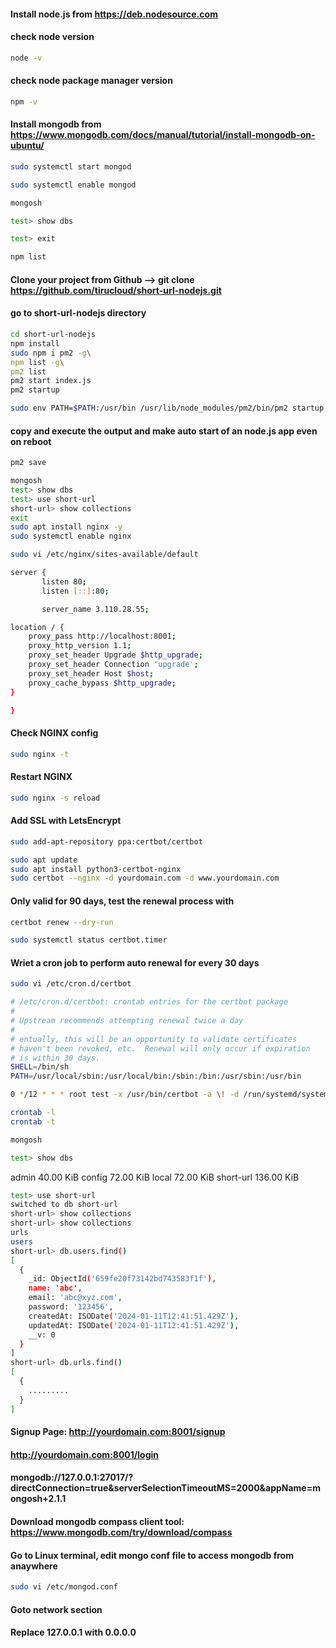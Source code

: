 #### Install node.js from https://deb.nodesource.com
#### check node version
```bash 
node -v
```
#### check node package manager version
```bash
npm -v 
```
#### Install mongodb from https://www.mongodb.com/docs/manual/tutorial/install-mongodb-on-ubuntu/
```bash 
sudo systemctl start mongod
```
```bash
sudo systemctl enable mongod 
```
```bash
mongosh 
```
```bash
test> show dbs 
```
```bash
test> exit 
```
```bash
npm list 
```
#### Clone your project from Github --> git clone https://github.com/tirucloud/short-url-nodejs.git
#### go to short-url-nodejs directory
```bash
cd short-url-nodejs
npm install
sudo npm i pm2 -g\
npm list -g\
pm2 list
pm2 start index.js
pm2 startup
```
```bash
sudo env PATH=$PATH:/usr/bin /usr/lib/node_modules/pm2/bin/pm2 startup systemd -u ubuntu --hp /home/ubuntu
```
#### copy and execute the output and make auto start of an node.js app even on reboot
```bash
pm2 save
```
```bash
mongosh
test> show dbs
test> use short-url
short-url> show collections
exit
sudo apt install nginx -y
sudo systemctl enable nginx
```
```bash
sudo vi /etc/nginx/sites-available/default
````
```bash
server {
       listen 80;
       listen [::]:80;

       server_name 3.110.28.55;

location / {
    proxy_pass http://localhost:8001;
    proxy_http_version 1.1;
    proxy_set_header Upgrade $http_upgrade;
    proxy_set_header Connection 'upgrade';
    proxy_set_header Host $host;
    proxy_cache_bypass $http_upgrade;
}

}
```
#### Check NGINX config

```bash
sudo nginx -t
```
#### Restart NGINX
```bash
sudo nginx -s reload
````
#### Add SSL with LetsEncrypt
```bash
sudo add-apt-repository ppa:certbot/certbot 
```
```bash
sudo apt update 
sudo apt install python3-certbot-nginx 
sudo certbot --nginx -d yourdomain.com -d www.yourdomain.com
```
#### Only valid for 90 days, test the renewal process with
```bash
certbot renew --dry-run
```
```bash
sudo systemctl status certbot.timer
```
#### Wriet a cron job to perform auto renewal for every 30 days
```bash
sudo vi /etc/cron.d/certbot
```
```bash
# /etc/cron.d/certbot: crontab entries for the certbot package
#
# Upstream recommends attempting renewal twice a day
#
# entually, this will be an opportunity to validate certificates
# haven't been revoked, etc.  Renewal will only occur if expiration
# is within 30 days.
SHELL=/bin/sh
PATH=/usr/local/sbin:/usr/local/bin:/sbin:/bin:/usr/sbin:/usr/bin

0 */12 * * * root test -x /usr/bin/certbot -a \! -d /run/systemd/system && perl -e 'sleep int(rand(3600))' && certbot -q renew
```
```bash
crontab -l
crontab -t
```
```bash
mongosh
```
```bash
test> show dbs
```
admin       40.00 KiB
config      72.00 KiB
local       72.00 KiB
short-url  136.00 KiB

```bash
test> use short-url
switched to db short-url
short-url> show collections
short-url> show collections
urls
users
short-url> db.users.find()
[
  {
	_id: ObjectId('659fe20f73142bd743583f1f'),
	name: 'abc',
	email: 'abc@xyz.com',
	password: '123456',
	createdAt: ISODate('2024-01-11T12:41:51.429Z'),
	updatedAt: ISODate('2024-01-11T12:41:51.429Z'),
	__v: 0
  }
]
short-url> db.urls.find()
[
  {
	.........
  }
]
```
#### Signup Page: http://yourdomain.com:8001/signup

#### http://yourdomain.com:8001/login

#### mongodb://127.0.0.1:27017/?directConnection=true&serverSelectionTimeoutMS=2000&appName=mongosh+2.1.1

#### Download mongodb compass client tool: https://www.mongodb.com/try/download/compass

#### Go to Linux terminal, edit mongo conf file to access mongodb from anaywhere
```bash
sudo vi /etc/mongod.conf
```
#### Goto network section 
#### Replace 127.0.0.1 with 0.0.0.0

